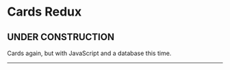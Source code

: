 # Cards Redux
## UNDER CONSTRUCTION
Cards again, but with JavaScript and a database this time.
****
